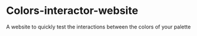 # Colors-interactor-website
A website to quickly test the interactions between the colors of your palette
